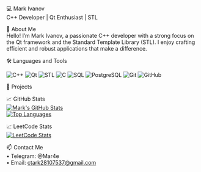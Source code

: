 💻 Mark Ivanov  
C++ Developer | Qt Enthusiast | STL

👋 About Me  
Hello! I’m Mark Ivanov, a passionate C++ developer with a strong focus on the Qt framework and the Standard Template Library (STL). I enjoy crafting efficient and robust applications that make a difference.

🛠️ Languages and Tools  

<p>
  <img src="https://img.shields.io/badge/C++-00599C?style=flat-square&logo=c%2B%2B&logoColor=white" alt="C++" />
  <img src="https://img.shields.io/badge/Qt-41CD52?style=flat-square&logo=qt&logoColor=white" alt="Qt" />
  <img src="https://img.shields.io/badge/STL-00599C?style=flat-square&logo=c%2B%2B&logoColor=white" alt="STL" />
  <img src="https://img.shields.io/badge/C-00599C?style=flat-square&logo=c&logoColor=white" alt="C" />
  <img src="https://img.shields.io/badge/SQL-025E8C?style=flat-square&logo=postgresql&logoColor=white" alt="SQL" />
  <img src="https://img.shields.io/badge/PostgreSQL-336791?style=flat-square&logo=postgresql&logoColor=white" alt="PostgreSQL" />
  <img src="https://img.shields.io/badge/Git-F05032?style=flat-square&logo=git&logoColor=white" alt="Git" />
  <img src="https://img.shields.io/badge/GitHub-181717?style=flat-square&logo=github&logoColor=white" alt="GitHub" />
</p>

🔭 Projects  

📈 GitHub Stats  
[![Mark's GitHub Stats](https://github-readme-stats.vercel.app/api?username=IMar4eI&show_icons=true&theme=radical)](https://github.com/IMar4eI)  
[![Top Languages](https://github-readme-stats.vercel.app/api/top-langs/?username=IMar4eI&layout=compact&theme=radical)](https://github.com/IMar4eI)

📈 LeetCode Stats  
[![LeetCode Stats](https://leetcard.jacoblin.cool/IMar4eI?theme=light&font=Source%20Code%20Pro)](https://leetcode.com/u/IMar4eI/)

📫 Contact Me  
  • Telegram: @Mar4e  
  • Email: ctark28107537@gmail.com
